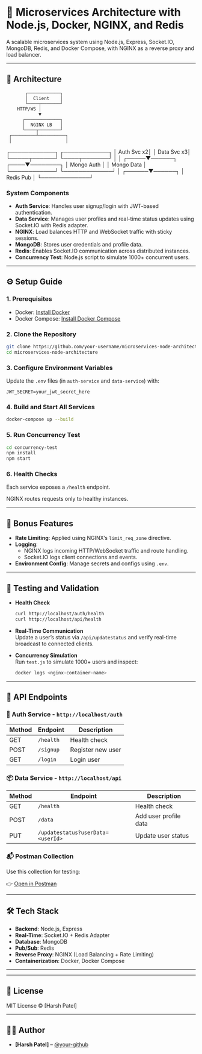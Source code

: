 # 🧱 Microservices Architecture with Node.js, Docker, NGINX, and Redis

A scalable microservices system using Node.js, Express, Socket.IO, MongoDB, Redis, and Docker Compose, with NGINX as a reverse proxy and load balancer.

---

## 📐 Architecture

           ┌────────────┐
           │  Client    │
           └────┬───────┘
        HTTP/WS │
                ▼
          ┌─────────────┐
          │  NGINX LB   │
          └────┬────────┘
     ┌─────────┴──────────┐
     │                    │
┌────────────┐      ┌────────────┐
│ Auth Svc x2│      │ Data Svc x3│
└─────┬──────┘      └────┬───────┘
      │                  │
┌─────▼──────┐      ┌────▼────────┐
│ Mongo Auth │      │ Mongo Data  │
└────────────┘      └─────────────┘
                       │
                ┌──────▼──────┐
                │  Redis Pub  │
                └─────────────┘

### System Components

- **Auth Service**: Handles user signup/login with JWT-based authentication.
- **Data Service**: Manages user profiles and real-time status updates using Socket.IO with Redis adapter.
- **NGINX**: Load balances HTTP and WebSocket traffic with sticky sessions.
- **MongoDB**: Stores user credentials and profile data.
- **Redis**: Enables Socket.IO communication across distributed instances.
- **Concurrency Test**: Node.js script to simulate 1000+ concurrent users.

---

## ⚙️ Setup Guide

### 1. Prerequisites

- Docker: [Install Docker](https://www.docker.com/get-started)
- Docker Compose: [Install Docker Compose](https://docs.docker.com/compose/install/)

### 2. Clone the Repository

```bash
git clone https://github.com/your-username/microservices-node-architecture.git
cd microservices-node-architecture
```

### 3. Configure Environment Variables

Update the `.env` files (in `auth-service` and `data-service`) with:

```env
JWT_SECRET=your_jwt_secret_here
```

### 4. Build and Start All Services

```bash
docker-compose up --build
```

### 5. Run Concurrency Test

```bash
cd concurrency-test
npm install
npm start
```

### 6. Health Checks

Each service exposes a `/health` endpoint.

NGINX routes requests only to healthy instances.

---

## 🚀 Bonus Features

- **Rate Limiting**: Applied using NGINX’s `limit_req_zone` directive.
- **Logging**:
  - NGINX logs incoming HTTP/WebSocket traffic and route handling.
  - Socket.IO logs client connections and events.
- **Environment Config**: Manage secrets and configs using `.env`.

---

## 🧪 Testing and Validation

- **Health Check**
  ```bash
  curl http://localhost/auth/health
  curl http://localhost/api/health
  ```

- **Real-Time Communication**  
  Update a user’s status via `/api/updatestatus` and verify real-time broadcast to connected clients.

- **Concurrency Simulation**  
  Run `test.js` to simulate 1000+ users and inspect:
  ```bash
  docker logs <nginx-container-name>
  ```

---

## 📡 API Endpoints

### 🔐 Auth Service - `http://localhost/auth`

| Method | Endpoint      | Description           |
|--------|---------------|-----------------------|
| GET    | `/health`     | Health check          |
| POST   | `/signup`     | Register new user     |
| GET    | `/login`      | Login user            |

### 📦 Data Service - `http://localhost/api`

| Method | Endpoint                                       | Description              |
|--------|------------------------------------------------|--------------------------|
| GET    | `/health`                                      | Health check             |
| POST   | `/data`                                        | Add user profile data    |
| PUT    | `/updatestatus?userData=<userId>`              | Update user status       |

### 📬 Postman Collection

Use this collection for testing:

👉 [Open in Postman](https://interstellar-space-87990.postman.co/workspace/My-Workspace~6a3b5bc9-569b-486c-8c67-8d284b9e1589/collection/10047749-4906e9eb-ec83-4b6b-9718-e5943bd87207?action=share&creator=10047749)

---

## 🛠 Tech Stack

- **Backend**: Node.js, Express
- **Real-Time**: Socket.IO + Redis Adapter
- **Database**: MongoDB
- **Pub/Sub**: Redis
- **Reverse Proxy**: NGINX (Load Balancing + Rate Limiting)
- **Containerization**: Docker, Docker Compose

---
---

## 🪪 License

MIT License © [Harsh Patel]

---

## 🙋‍♂️ Author

- **[Harsh Patel]** – [@your-github](https://github.com/your-username)